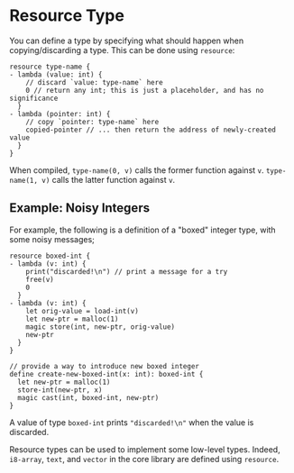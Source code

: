 # Resource Type

You can define a type by specifying what should happen when copying/discarding a type. This can be done using `resource`:

```neut
resource type-name {
- lambda (value: int) {
    // discard `value: type-name` here
    0 // return any int; this is just a placeholder, and has no significance
  }
- lambda (pointer: int) {
    // copy `pointer: type-name` here
    copied-pointer // ... then return the address of newly-created value
  }
}
```

When compiled, `type-name(0, v)` calls the former function against `v`. `type-name(1, v)` calls the latter function against `v`.

## Example: Noisy Integers

For example, the following is a definition of a "boxed" integer type, with some noisy messages;

```neut
resource boxed-int {
- lambda (v: int) {
    print("discarded!\n") // print a message for a try
    free(v)
    0
  }
- lambda (v: int) {
    let orig-value = load-int(v)
    let new-ptr = malloc(1)
    magic store(int, new-ptr, orig-value)
    new-ptr
  }
}

// provide a way to introduce new boxed integer
define create-new-boxed-int(x: int): boxed-int {
  let new-ptr = malloc(1)
  store-int(new-ptr, x)
  magic cast(int, boxed-int, new-ptr)
}
```

A value of type `boxed-int` prints `"discarded!\n"` when the value is discarded.

Resource types can be used to implement some low-level types. Indeed, `i8-array`, `text`, and `vector` in the core library are defined using `resource`.
